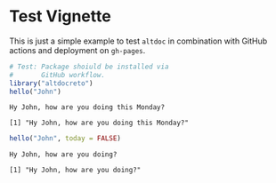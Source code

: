 # Test Vignette


This is just a simple example to test `altdoc` in combination with
GitHub actions and deployment on `gh-pages`.

``` r
# Test: Package shoiuld be installed via
#       GitHub workflow.
library("altdocreto")
hello("John")
```

    Hy John, how are you doing this Monday?

    [1] "Hy John, how are you doing this Monday?"

``` r
hello("John", today = FALSE)
```

    Hy John, how are you doing?

    [1] "Hy John, how are you doing?"
